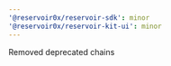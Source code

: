 ```yaml
---
'@reservoir0x/reservoir-sdk': minor
'@reservoir0x/reservoir-kit-ui': minor
---
```


Removed deprecated chains
